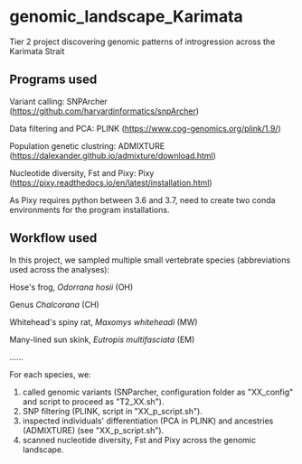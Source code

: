 # genomic_landscape_Karimata
Tier 2 project discovering genomic patterns of introgression across the Karimata Strait  

## Programs used 

Variant calling: SNPArcher (https://github.com/harvardinformatics/snpArcher)

Data filtering and PCA: PLINK (https://www.cog-genomics.org/plink/1.9/)

Population genetic clustring: ADMIXTURE (https://dalexander.github.io/admixture/download.html)

Nucleotide diversity, Fst and Pixy: Pixy (https://pixy.readthedocs.io/en/latest/installation.html)


As Pixy requires python between 3.6 and 3.7, need to create two conda environments for the program installations.

## Workflow used

In this project, we sampled multiple small vertebrate species (abbreviations used across the analyses):

Hose's frog, _Odorrana hosii_ (OH)

Genus _Chalcorana_ (CH)

Whitehead's spiny rat, _Maxomys whiteheadi_ (MW)

Many-lined sun skink, _Eutropis multifasciata_ (EM)

......


For each species, we:

1. called genomic variants (SNParcher, configuration folder as "XX_config" and script to proceed as "T2_XX.sh").
2. SNP filtering (PLINK, script in "XX_p_script.sh").
3. inspected individuals' differentiation (PCA in PLINK) and ancestries (ADMIXTURE) (see "XX_p_script.sh").
4. scanned nucleotide diversity, Fst and Pixy across the genomic landscape. 
